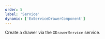 ```yaml
---
order: 5
label: 'Service'
dynamic: ['ExServiceDrawerComponent']
---
```


Create a drawer via the `XDrawerService` service.
